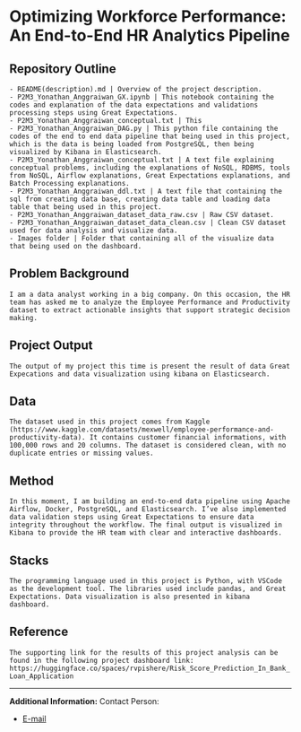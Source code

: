 # Optimizing Workforce Performance: An End-to-End HR Analytics Pipeline

## Repository Outline
```
- README(description).md | Overview of the project description.
- P2M3_Yonathan_Anggraiwan_GX.ipynb | This notebook containing the codes and explanation of the data expectations and validations processing steps using Great Expectations.
- P2M3_Yonathan_Anggraiwan_conceptual.txt | This 
- P2M3_Yonathan_Anggraiwan_DAG.py | This python file containing the codes of the end to end data pipeline that being used in this project, which is the data is being loaded from PostgreSQL, then being visualized by Kibana in Elasticsearch.
- P2M3_Yonathan_Anggraiwan_conceptual.txt | A text file explaining conceptual problems, including the explanations of NoSQL, RDBMS, tools from NoSQL, Airflow explanations, Great Expectations explanations, and Batch Processing explanations.
- P2M3_Yonathan_Anggraiwan_ddl.txt | A text file that containing the sql from creating data base, creating data table and loading data table that being used in this project.
- P2M3_Yonathan_Anggraiwan_dataset_data_raw.csv | Raw CSV dataset.
- P2M3_Yonathan_Anggraiwan_dataset_data_clean.csv | Clean CSV dataset used for data analysis and visualize data.
- Images folder | Folder that containing all of the visualize data that being used on the dashboard.
```

## Problem Background
`I am a data analyst working in a big company. On this occasion, the HR team has asked me to analyze the Employee Performance and Productivity dataset to extract actionable insights that support strategic decision making.`

## Project Output
`The output of my project this time is present the result of data Great Expecations and data visualization using kibana on Elasticsearch.`

## Data
`The dataset used in this project comes from Kaggle (https://www.kaggle.com/datasets/mexwell/employee-performance-and-productivity-data). It contains customer financial informations, with 100,000 rows and 20 columns. The dataset is considered clean, with no duplicate entries or missing values.`

## Method
`In this moment, I am building an end-to-end data pipeline using Apache Airflow, Docker, PostgreSQL, and Elasticsearch. I’ve also implemented data validation steps using Great Expectations to ensure data integrity throughout the workflow. The final output is visualized in Kibana to provide the HR team with clear and interactive dashboards.`

## Stacks
`The programming language used in this project is Python, with VSCode as the development tool. The libraries used include pandas, and Great Expectations. Data visualization is also presented in kibana dashboard.`

## Reference
`The supporting link for the results of this project analysis can be found in the following project dashboard link:
https://huggingface.co/spaces/rvpishere/Risk_Score_Prediction_In_Bank_Loan_Application`

---

**Additional Information:**
Contact Person:
- [E-mail](yonathan.anggraiwan.work@gmail.com)
